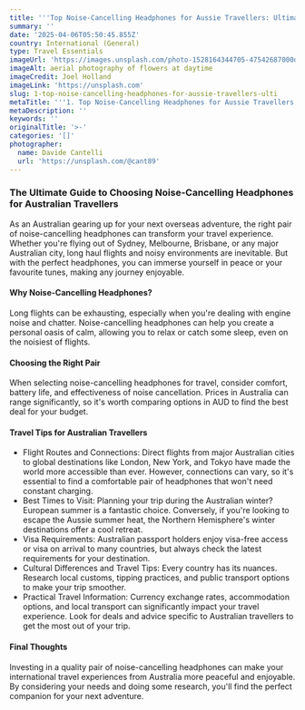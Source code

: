 ```yaml
---
title: '''Top Noise-Cancelling Headphones for Aussie Travellers: Ultimate Guide'''
summary: ''
date: '2025-04-06T05:50:45.855Z'
country: International (General)
type: Travel Essentials
imageUrl: 'https://images.unsplash.com/photo-1528164344705-47542687000d'
imageAlt: aerial photography of flowers at daytime
imageCredit: Joel Holland
imageLink: 'https://unsplash.com'
slug: 1-top-noise-cancelling-headphones-for-aussie-travellers-ulti
metaTitle: '''1. Top Noise-Cancelling Headphones for Aussie Travellers: Ultimate Guide'''
metaDescription: ''
keywords: ''
originalTitle: '>-'
categories: '[]'
photographer:
  name: Davide Cantelli
  url: 'https://unsplash.com/@cant89'
---
```








### The Ultimate Guide to Choosing Noise-Cancelling Headphones for Australian Travellers

As an Australian gearing up for your next overseas adventure, the right pair of noise-cancelling headphones can transform your travel experience. Whether you're flying out of Sydney, Melbourne, Brisbane, or any major Australian city, long haul flights and noisy environments are inevitable. But with the perfect headphones, you can immerse yourself in peace or your favourite tunes, making any journey enjoyable.

#### Why Noise-Cancelling Headphones?

Long flights can be exhausting, especially when you're dealing with engine noise and chatter. Noise-cancelling headphones can help you create a personal oasis of calm, allowing you to relax or catch some sleep, even on the noisiest of flights.

#### Choosing the Right Pair

When selecting noise-cancelling headphones for travel, consider comfort, battery life, and effectiveness of noise cancellation. Prices in Australia can range significantly, so it's worth comparing options in AUD to find the best deal for your budget.

#### Travel Tips for Australian Travellers

- Flight Routes and Connections: Direct flights from major Australian cities to global destinations like London, New York, and Tokyo have made the world more accessible than ever. However, connections can vary, so it's essential to find a comfortable pair of headphones that won't need constant charging.
- Best Times to Visit: Planning your trip during the Australian winter? European summer is a fantastic choice. Conversely, if you're looking to escape the Aussie summer heat, the Northern Hemisphere's winter destinations offer a cool retreat.
- Visa Requirements: Australian passport holders enjoy visa-free access or visa on arrival to many countries, but always check the latest requirements for your destination.
- Cultural Differences and Travel Tips: Every country has its nuances. Research local customs, tipping practices, and public transport options to make your trip smoother.
- Practical Travel Information: Currency exchange rates, accommodation options, and local transport can significantly impact your travel experience. Look for deals and advice specific to Australian travellers to get the most out of your trip.

#### Final Thoughts

Investing in a quality pair of noise-cancelling headphones can make your international travel experiences from Australia more peaceful and enjoyable. By considering your needs and doing some research, you'll find the perfect companion for your next adventure.
